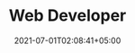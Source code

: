 ---
title: "Web Developer"
date: 2021-07-01T02:08:41+05:00
draft: false
industry: Financial Services
jobtype: Temporary
location: "Lorem Ipsum"
salary: "Lorem Ipsum"
qualifications: "Lorem Ipsum"
skills: "Lorem Ipsum"
summary: "Lorem Ipsum"
responsibilities: "Lorem Ipsum"
requirements: "Lorem Ipsum"
imgfile: /assets/img/vacancy/startup-hr.png
---